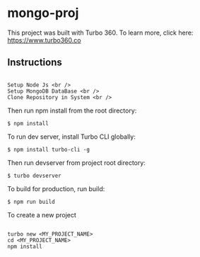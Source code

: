 # mongo-proj

This project was built with Turbo 360. To learn more, click here: https://www.turbo360.co

## Instructions

```

Setup Node Js <br />
Setup MongoDB DataBase <br />
Clone Repository in System <br />

```

Then run npm install from the root directory:

```
$ npm install
```

To run dev server, install Turbo CLI globally:

```
$ npm install turbo-cli -g
```

Then run devserver from project root directory:

```
$ turbo devserver
```

To build for production, run build:

```
$ npm run build
```

To create a new project

```

turbo new <MY_PROJECT_NAME>
cd <MY_PROJECT_NAME>
npm install

```

